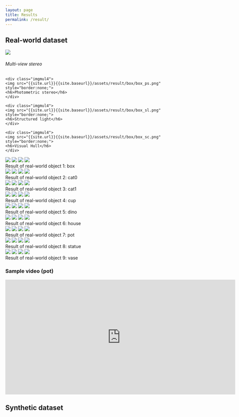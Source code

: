 ```yaml
---
layout: page
title: Results
permalink: /result/
---
```


## Real-world dataset
<div class="container">
	<div class="imgmul4">
	<img src="{{site.url}}{{site.baseurl}}/assets/result/box/box_mvs.png" style="border:none;">
	<h6>Multi-view stereo</h6>
	</div>

	<div class="imgmul4">
	<img src="{{site.url}}{{site.baseurl}}/assets/result/box/box_ps.png" style="border:none;">
	<h6>Photometric stereo</h6>
	</div>

	<div class="imgmul4">
	<img src="{{site.url}}{{site.baseurl}}/assets/result/box/box_sl.png" style="border:none;">
	<h6>Structured light</h6>
	</div>

	<div class="imgmul4">
	<img src="{{site.url}}{{site.baseurl}}/assets/result/box/box_sc.png" style="border:none;">
	<h6>Visual Hull</h6>
	</div>
</div>

<div class="imgmul4">
<img src="{{site.url}}{{site.baseurl}}/assets/result/box/box_mvs.png" style="border:none;">
<img src="{{site.url}}{{site.baseurl}}/assets/result/box/box_ps.png" style="border:none;">
<img src="{{site.url}}{{site.baseurl}}/assets/result/box/box_sl.png" style="border:none;">
<img src="{{site.url}}{{site.baseurl}}/assets/result/box/box_sc.png" style="border:none;">
<div class="thecap">Result of real-world object 1: box</div>
</div>

<div class="imgmul4">
<img src="{{site.url}}{{site.baseurl}}/assets/result/cat0/cat0_mvs.png" style="border:none;">
<img src="{{site.url}}{{site.baseurl}}/assets/result/cat0/cat0_ps.png" style="border:none;">
<img src="{{site.url}}{{site.baseurl}}/assets/result/cat0/cat0_sl.png" style="border:none;">
<img src="{{site.url}}{{site.baseurl}}/assets/result/cat0/cat0_sc.png" style="border:none;">
<div class="thecap">Result of real-world object 2: cat0</div>
</div>

<div class="imgmul4">
<img src="{{site.url}}{{site.baseurl}}/assets/result/cat1/cat1_mvs.png" style="border:none;">
<img src="{{site.url}}{{site.baseurl}}/assets/result/cat1/cat1_ps.png" style="border:none;">
<img src="{{site.url}}{{site.baseurl}}/assets/result/cat1/cat1_sl.png" style="border:none;">
<img src="{{site.url}}{{site.baseurl}}/assets/result/cat1/cat1_sc.png" style="border:none;">
<div class="thecap">Result of real-world object 3: cat1</div>
</div>

<div class="imgmul4">
<img src="{{site.url}}{{site.baseurl}}/assets/result/cup/cup_mvs.png" style="border:none;">
<img src="{{site.url}}{{site.baseurl}}/assets/result/cup/cup_ps.png" style="border:none;">
<img src="{{site.url}}{{site.baseurl}}/assets/result/cup/cup_sl.png" style="border:none;">
<img src="{{site.url}}{{site.baseurl}}/assets/result/cup/cup_sc.png" style="border:none;">
<div class="thecap">Result of real-world object 4: cup</div>
</div>

<div class="imgmul4">
<img src="{{site.url}}{{site.baseurl}}/assets/result/dino/dino_mvs.png" style="border:none;">
<img src="{{site.url}}{{site.baseurl}}/assets/result/dino/dino_ps.png" style="border:none;">
<img src="{{site.url}}{{site.baseurl}}/assets/result/dino/dino_sl.png" style="border:none;">
<img src="{{site.url}}{{site.baseurl}}/assets/result/dino/dino_sc.png" style="border:none;">
<div class="thecap">Result of real-world object 5: dino</div>
</div>

<div class="imgmul4">
<img src="{{site.url}}{{site.baseurl}}/assets/result/house/house_mvs.png" style="border:none;">
<img src="{{site.url}}{{site.baseurl}}/assets/result/house/house_ps.png" style="border:none;">
<img src="{{site.url}}{{site.baseurl}}/assets/result/house/house_sl.png" style="border:none;">
<img src="{{site.url}}{{site.baseurl}}/assets/result/house/house_sc.png" style="border:none;">
<div class="thecap">Result of real-world object 6: house</div>
</div>

<div class="imgmul4">
<img src="{{site.url}}{{site.baseurl}}/assets/result/pot/pot_mvs.png" style="border:none;">
<img src="{{site.url}}{{site.baseurl}}/assets/result/pot/pot_ps.png" style="border:none;">
<img src="{{site.url}}{{site.baseurl}}/assets/result/pot/pot_sl.png" style="border:none;">
<img src="{{site.url}}{{site.baseurl}}/assets/result/pot/pot_sc.png" style="border:none;">
<div class="thecap">Result of real-world object 7: pot</div>
</div>

<div class="imgmul4">
<img src="{{site.url}}{{site.baseurl}}/assets/result/statue/statue_mvs.png" style="border:none;">
<img src="{{site.url}}{{site.baseurl}}/assets/result/statue/statue_ps.png" style="border:none;">
<img src="{{site.url}}{{site.baseurl}}/assets/result/statue/statue_sl.png" style="border:none;">
<img src="{{site.url}}{{site.baseurl}}/assets/result/statue/statue_sc.png" style="border:none;">
<div class="thecap">Result of real-world object 8: statue</div>
</div>

<div class="imgmul4">
<img src="{{site.url}}{{site.baseurl}}/assets/result/vase/vase_mvs.png" style="border:none;">
<img src="{{site.url}}{{site.baseurl}}/assets/result/vase/vase_ps.png" style="border:none;">
<img src="{{site.url}}{{site.baseurl}}/assets/result/vase/vase_sl.png" style="border:none;">
<img src="{{site.url}}{{site.baseurl}}/assets/result/vase/vase_sc.png" style="border:none;">
<div class="thecap">Result of real-world object 9: vase</div>
</div>

### Sample video (pot)
<iframe width="720" height="360" src="https://www.youtube.com/embed/4YgkcXeKovQ" frameborder="0" allowfullscreen></iframe>

## Synthetic dataset